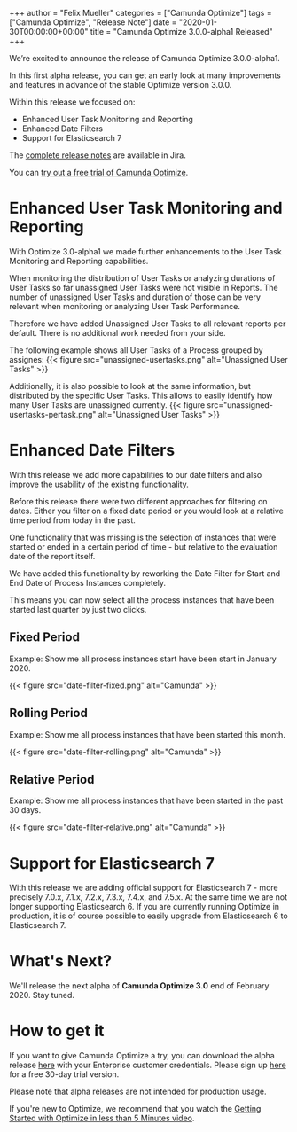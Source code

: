 +++
author = "Felix Mueller"
categories = ["Camunda Optimize"]
tags = ["Camunda Optimize", "Release Note"]
date = "2020-01-30T00:00:00+00:00"
title = "Camunda Optimize 3.0.0-alpha1 Released"
+++

We’re excited to announce the release of Camunda Optimize 3.0.0-alpha1.

In this first alpha release, you can get an early look at many improvements and features in advance of the stable Optimize version 3.0.0.

Within this release we focused on:

- Enhanced User Task Monitoring and Reporting
- Enhanced Date Filters
- Support for Elasticsearch 7


The [complete release notes](https://jira.camunda.com/secure/ReleaseNote.jspa?projectId=XXX) are available in Jira.

<!--more-->

You can [try out a free trial of Camunda Optimize](#how-to-get-it).

# Enhanced User Task Monitoring and Reporting

With Optimize 3.0-alpha1 we made further enhancements to the User Task Monitoring and Reporting capabilities.

When monitoring the distribution of User Tasks or analyzing durations of User Tasks so far unassigned User Tasks were not visible in Reports.
The number of unassigned User Tasks and duration of those can be very relevant when monitoring or analyzing User Task Performance.

Therefore we have added Unassigned User Tasks to all relevant reports per default.
There is no additional work needed from your side.

The following example shows all User Tasks of a Process grouped by assignes:
{{< figure src="unassigned-usertasks.png" alt="Unassigned User Tasks" >}}

Additionally, it is also possible to look at the same information, but distributed by the specific User Tasks.
This allows to easily identify how many User Tasks are unassigned currently.
{{< figure src="unassigned-usertasks-pertask.png" alt="Unassigned User Tasks" >}}

# Enhanced Date Filters

With this release we add more capabilities to our date filters and also improve the usability of the existing functionality.

Before this release there were two different approaches for filtering on dates. Either you filter on a fixed date period or you would look at a relative time period from today in the past.

One functionality that was missing is the selection of instances that were started or ended in a certain period of time - but relative to the evaluation date of the report itself.

We have added this functionality by reworking the Date Filter for Start and End Date of Process Instances completely.

This means you can now select all the process instances that have been started last quarter by just two clicks.

## Fixed Period

Example: Show me all process instances start have been start in January 2020.

{{< figure src="date-filter-fixed.png" alt="Camunda" >}}

## Rolling Period

Example: Show me all process instances that have been started this month.

{{< figure src="date-filter-rolling.png" alt="Camunda" >}}

## Relative Period

Example: Show me all process instances that have been started in the past 30 days.

{{< figure src="date-filter-relative.png" alt="Camunda" >}}



# Support for Elasticsearch 7

With this release we are adding official support for Elasticsearch 7 - more precisely 7.0.x, 7.1.x, 7.2.x, 7.3.x, 7.4.x, and 7.5.x.
At the same time we are not longer supporting Elasticsearch 6.
If you are currently running Optimize in production, it is of course possible to easily upgrade from Elasticsearch 6 to Elasticsearch 7.

# What's Next?

We'll release the next alpha of **Camunda Optimize 3.0** end of February 2020. Stay tuned.

# How to get it

If you want to give Camunda Optimize a try, you can download the alpha release [here](https://docs.camunda.org/enterprise/download/#camunda-optimize) with your Enterprise customer credentials. Please sign up [here](https://camunda.com/download/enterprise/) for a free 30-day trial version.

Please note that alpha releases are not intended for production usage.

If you're new to Optimize, we recommend that you watch the [Getting Started with Optimize in less than 5 Minutes video](https://camunda.com/learn/videos/getting-started-optimize/).
